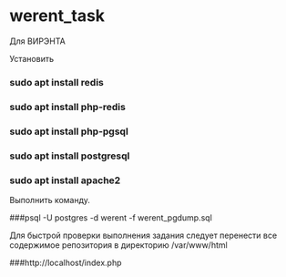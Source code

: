 # werent_task
Для ВИРЭНТА

Установить
### sudo apt install redis
### sudo apt install php-redis
### sudo apt install php-pgsql
### sudo apt install postgresql
### sudo apt install apache2

Выполнить команду.

###psql -U postgres -d werent -f werent_pgdump.sql

Для быстрой проверки выполнения задания следует перенести все содержимое репозитория в директорию /var/www/html

###http://localhost/index.php
